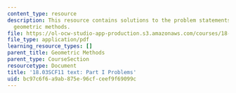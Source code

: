 ```yaml
---
content_type: resource
description: This resource contains solutions to the problem statements related to
  geometric methods.
file: https://ol-ocw-studio-app-production.s3.amazonaws.com/courses/18-03sc-differential-equations-fall-2011/bc97c6f6a9ab875e96cfceef9f69099c_MIT18_03SCF11_ps1_s2q.pdf
file_type: application/pdf
learning_resource_types: []
parent_title: Geometric Methods
parent_type: CourseSection
resourcetype: Document
title: '18.03SCF11 text: Part I Problems'
uid: bc97c6f6-a9ab-875e-96cf-ceef9f69099c
---
```

